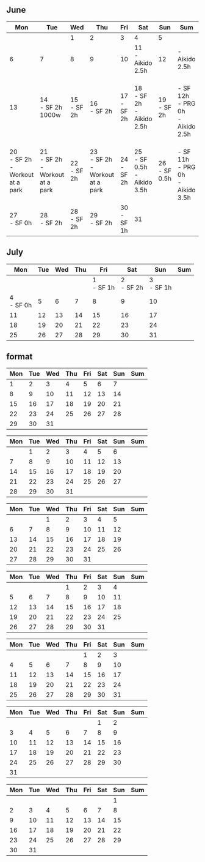 <h2>June</h2>

| Mon | Tue | Wed | Thu | Fri | Sat | Sun | Sum | 
| --- | --- | --- | --- | --- | --- | --- | --- | 
|  |  | 1<br> | 2<br> | 3<br> | 4<br> | 5<br> |  | 
| 6<br> | 7<br> | 8<br> | 9<br> | 10<br> | 11<br> - Aikido 2.5h | 12<br> | - Aikido 2.5h | 
| 13<br> | 14<br>- SF 2h 1000w<br> | 15<br>- SF 2h<br> | 16<br>- SF 2h | 17<br>- SF 2h  | 18<br>- SF 2h<br>- Aikido 2.5h| 19<br>- SF 2h | <br>- SF 12h<br>- PRG 0h<br>- Aikido 2.5h| 
| 20<br>- SF 2h <br>- Workout at a park | 21<br> - SF 2h <br>- Workout at a park| 22<br>- SF 2h | 23<br>- SF 2h <br>- Workout at a park | 24<br>- SF 2h | 25<br>- SF 0.5h <br>- Aikido 3.5h | 26<br>- SF 0.5h | <br>- SF 11h<br>- PRG 0h <br>- Aikido 3.5h| 
| 27<br>- SF 0h | 28<br>- SF 2h  | 28<br>- SF 2h  | 29<br>- SF 2h  | 30<br>- SF 1h  | 31<br> |  |  | 



<h2>July</h2>

| Mon | Tue | Wed | Thu | Fri | Sat | Sun | Sum | 
| --- | --- | --- | --- | --- | --- | --- | --- | 
|  |  |   |  | 1<br>- SF 1h | 2<br>- SF 2h | 3<br>- SF 1h  | |
| 4<br>- SF 0h | 5<br>| 6<br> | 7<br> | 8<br> | 9<br> | 10<br>   |  | 
| 11<br> | 12<br> | 13<br> | 14<br> | 15<br> | 16<br> | 17<br> |  | 
| 18<br> | 19<br> | 20<br> | 21<br> | 22<br> | 23<br> | 24<br> |  | 
| 25<br> | 26<br>  | 27<br> | 28<br>  | 29<br> | 30<br> | 31<br> |  |   












<h2>format</h2>


| Mon | Tue | Wed | Thu | Fri | Sat | Sun | Sum | 
| --- | --- | --- | --- | --- | --- | --- | --- | 
| 1<br> | 2<br> | 3<br> | 4<br> | 5<br> | 6<br> | 7<br> |  |  
| 8<br> | 9<br> | 10<br> | 11<br> | 12<br> | 13<br> | 14<br> |  | 
| 15<br> | 16<br> | 17<br> | 18<br> | 19<br> | 20<br> | 21<br> |  | 
| 22<br> | 23<br> | 24<br> | 25<br> | 26<br> | 27<br> | 28<br> |  | 
| 29<br> | 30<br> | 31<br> |  |  | |  | 

| Mon | Tue | Wed | Thu | Fri | Sat | Sun | Sum | 
| --- | --- | --- | --- | --- | --- | --- | --- | 
|  | 1<br> | 2<br> | 3<br> | 4<br> | 5<br> | 6<br> |  |
| 7<br> | 8<br> | 9<br> | 10<br> | 11<br> | 12<br> | 13<br> |  | 
| 14<br> | 15<br> | 16<br> | 17<br> | 18<br> | 19<br> | 20<br> |  | 
| 21<br> | 22<br> | 23<br> | 24<br> | 25<br> | 26<br> | 27<br>  |  | 
| 28<br>| 29<br> | 30<br> | 31<br> |  |  | |  


| Mon | Tue | Wed | Thu | Fri | Sat | Sun | Sum | 
| --- | --- | --- | --- | --- | --- | --- | --- | 
|  |  | 1<br> | 2<br> | 3<br> | 4<br> | 5<br> |  | 
| 6<br> | 7<br> | 8<br> | 9<br> | 10<br> | 11<br> | 12<br> |  | 
| 13<br> | 14<br> | 15<br> | 16<br> | 17<br> | 18<br> | 19<br> |  | 
| 20<br> | 21<br> | 22<br> | 23<br> | 24<br> | 25<br> | 26<br> |  | 
| 27<br> | 28<br>  | 29<br> | 30<br> | 31<br> |  |  |  | 

| Mon | Tue | Wed | Thu | Fri | Sat | Sun | Sum | 
| --- | --- | --- | --- | --- | --- | --- | --- | 
|  |  |  | 1<br> | 2<br> | 3<br> | 4<br>  |  | 
| 5<br>| 6<br> | 7<br> | 8<br> | 9<br> | 10<br> | 11<br>  |  | 
| 12<br> | 13<br> | 14<br> | 15<br> | 16<br> | 17<br> | 18<br> |  | 
| 19<br> | 20<br> | 21<br> | 22<br> | 23<br> | 24<br> | 25<br> |  | 
| 26<br>  | 27<br> | 28<br>  | 29<br> | 30<br> | 31<br> |  |  |   

| Mon | Tue | Wed | Thu | Fri | Sat | Sun | Sum | 
| --- | --- | --- | --- | --- | --- | --- | --- | 
|  |  |   |  | 1<br> | 2<br> | 3<br>  | |
| 4<br>  | 5<br>| 6<br> | 7<br> | 8<br> | 9<br> | 10<br>   |  | 
| 11<br> | 12<br> | 13<br> | 14<br> | 15<br> | 16<br> | 17<br> |  | 
| 18<br> | 19<br> | 20<br> | 21<br> | 22<br> | 23<br> | 24<br> |  | 
| 25<br> | 26<br>  | 27<br> | 28<br>  | 29<br> | 30<br> | 31<br> |  |   

| Mon | Tue | Wed | Thu | Fri | Sat | Sun | Sum | 
| --- | --- | --- | --- | --- | --- | --- | --- | 
|  |  |   | |  | 1<br> | 2<br>  | |
| 3<br> | 4<br>  | 5<br>| 6<br> | 7<br> | 8<br> | 9<br>   |  | 
| 10<br> | 11<br> | 12<br> | 13<br> | 14<br> | 15<br> | 16<br>  |  | 
| 17<br> | 18<br> | 19<br> | 20<br> | 21<br> | 22<br> | 23<br> |  | 
| 24<br> | 25<br> | 26<br>  | 27<br> | 28<br>  | 29<br> | 30<br> |  |   
| 31<br>|  |   |  |   |  |  |    

| Mon | Tue | Wed | Thu | Fri | Sat | Sun | Sum | 
| --- | --- | --- | --- | --- | --- | --- | --- | 
|  |  |   | |  | | 1<br>  | |
| 2<br>| 3<br> | 4<br>  | 5<br>| 6<br> | 7<br> | 8<br>    |  | 
| 9<br> | 10<br> | 11<br> | 12<br> | 13<br> | 14<br> | 15<br>  |  | 
| 16<br> | 17<br> | 18<br> | 19<br> | 20<br> | 21<br> | 22<br> |  | 
| 23<br> | 24<br> | 25<br> | 26<br>  | 27<br> | 28<br>  | 29<br> |  |   
| 30<br> | 31<br>|  |   |  |   |    


